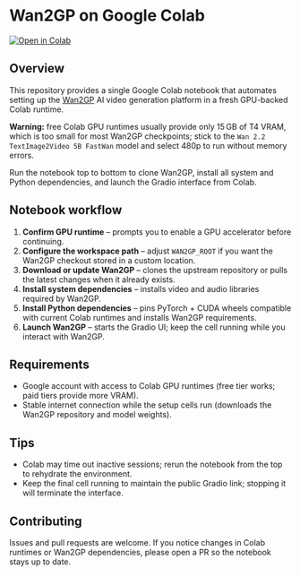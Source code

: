 # Wan2GP on Google Colab

[![Open in Colab](https://colab.research.google.com/assets/colab-badge.svg)](https://colab.research.google.com/github/Square-Zero-Labs/Wan2GP-on-Colab/blob/main/wan2gp-google-colab.ipynb)

## Overview

This repository provides a single Google Colab notebook that automates setting up the [Wan2GP](https://github.com/deepbeepmeep/Wan2GP) AI video generation platform in a fresh GPU-backed Colab runtime.

**Warning:** free Colab GPU runtimes usually provide only 15 GB of T4 VRAM, which is too small for most Wan2GP checkpoints; stick to the `Wan 2.2 TextImage2Video 5B FastWan` model and select 480p to run without memory errors.

Run the notebook top to bottom to clone Wan2GP, install all system and Python dependencies, and launch the Gradio interface from Colab.

## Notebook workflow

1. **Confirm GPU runtime** – prompts you to enable a GPU accelerator before continuing.
2. **Configure the workspace path** – adjust `WAN2GP_ROOT` if you want the Wan2GP checkout stored in a custom location.
3. **Download or update Wan2GP** – clones the upstream repository or pulls the latest changes when it already exists.
4. **Install system dependencies** – installs video and audio libraries required by Wan2GP.
5. **Install Python dependencies** – pins PyTorch + CUDA wheels compatible with current Colab runtimes and installs Wan2GP requirements.
6. **Launch Wan2GP** – starts the Gradio UI; keep the cell running while you interact with Wan2GP.

## Requirements

- Google account with access to Colab GPU runtimes (free tier works; paid tiers provide more VRAM).
- Stable internet connection while the setup cells run (downloads the Wan2GP repository and model weights).

## Tips

- Colab may time out inactive sessions; rerun the notebook from the top to rehydrate the environment.
- Keep the final cell running to maintain the public Gradio link; stopping it will terminate the interface.

## Contributing

Issues and pull requests are welcome. If you notice changes in Colab runtimes or Wan2GP dependencies, please open a PR so the notebook stays up to date.
